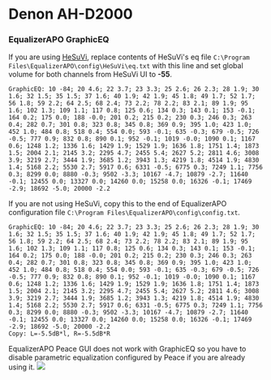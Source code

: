 # Denon AH-D2000
### EqualizerAPO GraphicEQ
If you are using [HeSuVi](https://sourceforge.net/projects/hesuvi/), replace contents of HeSuVi's eq file `C:\Program Files\EqualizerAPO\config\HeSuVi\eq.txt` with this line and set global volume for both channels from HeSuVi UI to **-55**.
```
GraphicEQ: 10 -84; 20 4.6; 22 3.7; 23 3.3; 25 2.6; 26 2.3; 28 1.9; 30 1.6; 32 1.5; 35 1.5; 37 1.6; 40 1.9; 42 1.9; 45 1.8; 49 1.7; 52 1.7; 56 1.8; 59 2.2; 64 2.5; 68 2.4; 73 2.2; 78 2.2; 83 2.1; 89 1.9; 95 1.6; 102 1.3; 109 1.1; 117 0.8; 125 0.6; 134 0.3; 143 0.1; 153 -0.1; 164 0.2; 175 0.0; 188 -0.0; 201 0.2; 215 0.2; 230 0.3; 246 0.3; 263 0.4; 282 0.7; 301 0.8; 323 0.8; 345 0.8; 369 0.9; 395 1.0; 423 1.0; 452 1.0; 484 0.8; 518 0.4; 554 0.0; 593 -0.1; 635 -0.3; 679 -0.5; 726 -0.5; 777 0.9; 832 0.8; 890 0.1; 952 -0.1; 1019 -0.0; 1090 0.1; 1167 0.6; 1248 1.2; 1336 1.6; 1429 1.9; 1529 1.9; 1636 1.8; 1751 1.4; 1873 1.5; 2004 2.1; 2145 3.2; 2295 4.7; 2455 5.4; 2627 5.2; 2811 4.6; 3008 3.9; 3219 2.7; 3444 1.9; 3685 1.2; 3943 1.3; 4219 1.8; 4514 1.9; 4830 1.4; 5168 2.2; 5530 2.7; 5917 0.6; 6331 -0.5; 6775 0.3; 7249 1.1; 7756 0.3; 8299 0.0; 8880 -0.3; 9502 -3.3; 10167 -4.7; 10879 -2.7; 11640 -0.1; 12455 0.0; 13327 0.0; 14260 0.0; 15258 0.0; 16326 -0.1; 17469 -2.9; 18692 -5.0; 20000 -2.2
```
If you are not using HeSuVi, copy this to the end of EqualizerAPO configuration file `C:\Program Files\EqualizerAPO\config\config.txt`.
```
GraphicEQ: 10 -84; 20 4.6; 22 3.7; 23 3.3; 25 2.6; 26 2.3; 28 1.9; 30 1.6; 32 1.5; 35 1.5; 37 1.6; 40 1.9; 42 1.9; 45 1.8; 49 1.7; 52 1.7; 56 1.8; 59 2.2; 64 2.5; 68 2.4; 73 2.2; 78 2.2; 83 2.1; 89 1.9; 95 1.6; 102 1.3; 109 1.1; 117 0.8; 125 0.6; 134 0.3; 143 0.1; 153 -0.1; 164 0.2; 175 0.0; 188 -0.0; 201 0.2; 215 0.2; 230 0.3; 246 0.3; 263 0.4; 282 0.7; 301 0.8; 323 0.8; 345 0.8; 369 0.9; 395 1.0; 423 1.0; 452 1.0; 484 0.8; 518 0.4; 554 0.0; 593 -0.1; 635 -0.3; 679 -0.5; 726 -0.5; 777 0.9; 832 0.8; 890 0.1; 952 -0.1; 1019 -0.0; 1090 0.1; 1167 0.6; 1248 1.2; 1336 1.6; 1429 1.9; 1529 1.9; 1636 1.8; 1751 1.4; 1873 1.5; 2004 2.1; 2145 3.2; 2295 4.7; 2455 5.4; 2627 5.2; 2811 4.6; 3008 3.9; 3219 2.7; 3444 1.9; 3685 1.2; 3943 1.3; 4219 1.8; 4514 1.9; 4830 1.4; 5168 2.2; 5530 2.7; 5917 0.6; 6331 -0.5; 6775 0.3; 7249 1.1; 7756 0.3; 8299 0.0; 8880 -0.3; 9502 -3.3; 10167 -4.7; 10879 -2.7; 11640 -0.1; 12455 0.0; 13327 0.0; 14260 0.0; 15258 0.0; 16326 -0.1; 17469 -2.9; 18692 -5.0; 20000 -2.2
Copy: L=-5.5dB*l, R=-5.5dB*R
```
EqualizerAPO Peace GUI does not work with GraphicEQ so you have to disable parametric equalization configured by Peace if you are already using it.
![](https://raw.githubusercontent.com/jaakkopasanen/AutoEq/master/results/SBAF-Serious/headphoncecom/onear/Denon%20AH-D2000/Denon%20AH-D2000.png)
